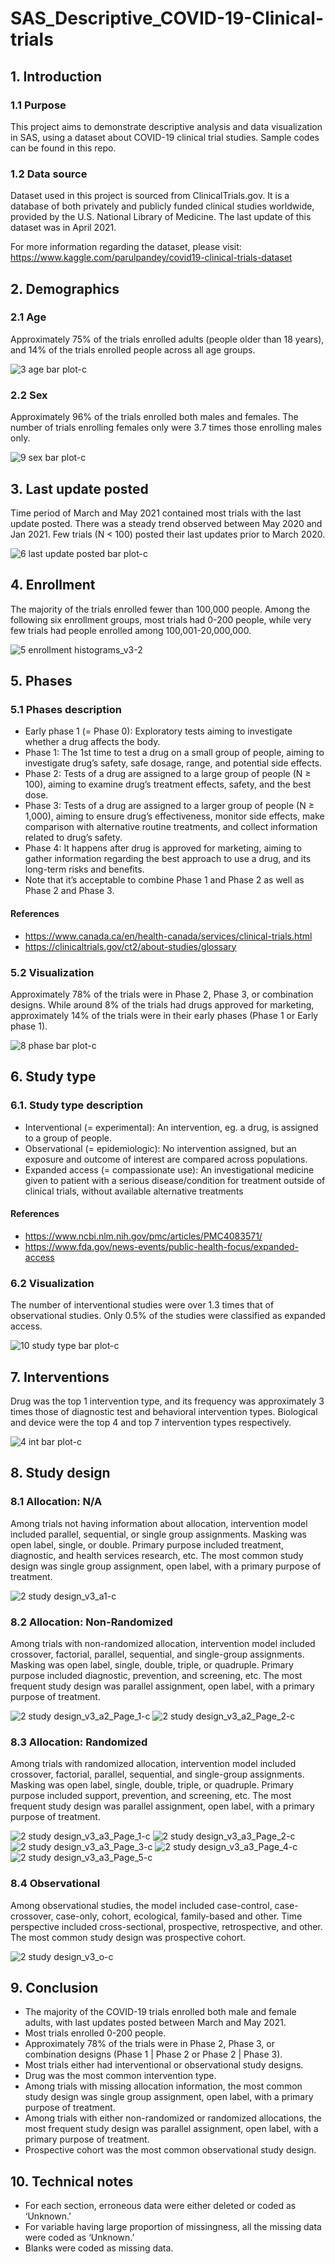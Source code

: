 # SAS_Descriptive_COVID-19-Clinical-trials
## 1.	Introduction
### 1.1 Purpose
This project aims to demonstrate descriptive analysis and data visualization in SAS, using a dataset about COVID-19 clinical trial studies. Sample codes can be found in this repo. 
### 1.2 Data source
Dataset used in this project is sourced from ClinicalTrials.gov. It is a database of both privately and publicly funded clinical studies worldwide, provided by the U.S. National Library of Medicine. The last update of this dataset was in April 2021. 

For more information regarding the dataset, please visit: https://www.kaggle.com/parulpandey/covid19-clinical-trials-dataset

## 2.	Demographics
### 2.1 Age
Approximately 75% of the trials enrolled adults (people older than 18 years), and 14% of the trials enrolled people across all age groups. 

![3 age bar plot-c](https://user-images.githubusercontent.com/89493265/130711300-8e0fd524-b59e-4622-ad65-617d5013141f.jpg)

### 2.2 Sex
Approximately 96% of the trials enrolled both males and females. The number of trials enrolling females only were 3.7 times those enrolling males only.

![9 sex bar plot-c](https://user-images.githubusercontent.com/89493265/130711468-266e14c3-d612-4db1-a85f-2407c1cfc192.jpg)

## 3.	Last update posted
Time period of March and May 2021 contained most trials with the last update posted. There was a steady trend observed between May 2020 and Jan 2021. Few trials (N < 100) posted their last updates prior to March 2020. 

![6 last update posted bar plot-c](https://user-images.githubusercontent.com/89493265/130711607-928b1988-f2a0-4525-852b-223f1586cb7f.jpg)

## 4.	Enrollment
The majority of the trials enrolled fewer than 100,000 people. Among the following six enrollment groups, most trials had 0-200 people, while very few trials had people enrolled among 100,001-20,000,000.

![5 enrollment histograms_v3-2](https://user-images.githubusercontent.com/89493265/131271430-28204e47-db67-4f2c-99f8-119273fef426.jpg)


## 5.	Phases
### 5.1 Phases description
* Early phase 1 (= Phase 0): Exploratory tests aiming to investigate whether a drug affects the body.
* Phase 1: The 1st time to test a drug on a small group of people, aiming to investigate drug’s safety, safe dosage, range, and potential side effects.
* Phase 2: Tests of a drug are assigned to a large group of people (N ≥ 100), aiming to examine drug’s treatment effects, safety, and the best dose.
* Phase 3: Tests of a drug are assigned to a larger group of people (N ≥ 1,000), aiming to ensure drug’s effectiveness, monitor side effects, make comparison with alternative routine treatments, and collect information related to drug’s safety.
* Phase 4: It happens after drug is approved for marketing, aiming to gather information regarding the best approach to use a drug, and its long-term risks and benefits. 
* Note that it’s acceptable to combine Phase 1 and Phase 2 as well as Phase 2 and Phase 3.

#### References
* https://www.canada.ca/en/health-canada/services/clinical-trials.html
* https://clinicaltrials.gov/ct2/about-studies/glossary

### 5.2 Visualization
Approximately 78% of the trials were in Phase 2, Phase 3, or combination designs. While around 8% of the trials had drugs approved for marketing, approximately 14% of the trials were in their early phases (Phase 1 or Early phase 1).

![8 phase bar plot-c](https://user-images.githubusercontent.com/89493265/130712645-b518e154-d648-4398-ad82-8fbd4afad423.jpg)

## 6.	Study type
### 6.1. Study type description
*	Interventional (= experimental): An intervention, eg. a drug, is assigned to a group of people.
*	Observational (= epidemiologic): No intervention assigned, but an exposure and outcome of interest are compared across populations.   
*	Expanded access (= compassionate use): An investigational medicine given to patient with a serious disease/condition for treatment outside of clinical trials, without available alternative treatments 

#### References
* https://www.ncbi.nlm.nih.gov/pmc/articles/PMC4083571/
* https://www.fda.gov/news-events/public-health-focus/expanded-access

### 6.2 Visualization
The number of interventional studies were over 1.3 times that of observational studies. Only 0.5% of the studies were classified as expanded access.

![10 study type bar plot-c](https://user-images.githubusercontent.com/89493265/130712810-8a49c4e2-3820-4572-b382-faacafd40642.jpg)

## 7.	Interventions
Drug was the top 1 intervention type, and its frequency was approximately 3 times those of diagnostic test and behavioral intervention types. Biological and device were the top 4 and top 7 intervention types respectively. 

![4 int bar plot-c](https://user-images.githubusercontent.com/89493265/130712922-3022e5de-6b6b-44d0-abf9-d8678de64701.jpg)

## 8.	Study design
### 8.1 Allocation: N/A
Among trials not having information about allocation, intervention model included parallel, sequential, or single group assignments. Masking was open label, single, or double. Primary purpose included treatment, diagnostic, and health services research, etc. The most common study design was single group assignment, open label, with a primary purpose of treatment. 

![2 study design_v3_a1-c](https://user-images.githubusercontent.com/89493265/130713049-25117569-3dbc-4414-ad0b-f574cd6c4544.jpg)

### 8.2 Allocation: Non-Randomized
Among trials with non-randomized allocation, intervention model included crossover, factorial, parallel, sequential, and single-group assignments. Masking was open label, single, double, triple, or quadruple. Primary purpose included diagnostic, prevention, and screening, etc. The most frequent study design was parallel assignment, open label, with a primary purpose of treatment. 

![2 study design_v3_a2_Page_1-c](https://user-images.githubusercontent.com/89493265/130713186-08252fa3-44e6-4636-af96-620f6fd5f101.jpg)
![2 study design_v3_a2_Page_2-c](https://user-images.githubusercontent.com/89493265/130713191-434e3671-10da-4c81-a2ca-1a73fde80afc.jpg)

### 8.3 Allocation: Randomized
Among trials with randomized allocation, intervention model included crossover, factorial, parallel, sequential, and single-group assignments. Masking was open label, single, double, triple, or quadruple. Primary purpose included support, prevention, and screening, etc. The most frequent study design was parallel assignment, open label, with a primary purpose of treatment. 

![2 study design_v3_a3_Page_1-c](https://user-images.githubusercontent.com/89493265/130713556-9021fded-a109-4173-a5e9-bf932ad177d7.jpg)
![2 study design_v3_a3_Page_2-c](https://user-images.githubusercontent.com/89493265/130713551-c6652fcb-c8ce-4a5f-b4c7-12c294a88878.jpg)
![2 study design_v3_a3_Page_3-c](https://user-images.githubusercontent.com/89493265/130713552-d1507443-21b5-432a-9547-4e2d6f54712a.jpg)
![2 study design_v3_a3_Page_4-c](https://user-images.githubusercontent.com/89493265/130713553-89cde9dc-ab9b-41fd-9790-26ddff2e468b.jpg)
![2 study design_v3_a3_Page_5-c](https://user-images.githubusercontent.com/89493265/130713554-481e1374-6675-4abc-9a62-199823460a37.jpg)

### 8.4 Observational
Among observational studies, the model included case-control, case-crossover, case-only, cohort, ecological, family-based and other. Time perspective included cross-sectional, prospective, retrospective, and other. The most common study design was prospective cohort. 

![2 study design_v3_o-c](https://user-images.githubusercontent.com/89493265/130713822-7d422512-a8ac-4690-bc94-71e6659a4740.jpg)

## 9. Conclusion
*	The majority of the COVID-19 trials enrolled both male and female adults, with last updates posted between March and May 2021.  
*	Most trials enrolled 0-200 people. 
*	Approximately 78% of the trials were in Phase 2, Phase 3, or combination designs (Phase 1 | Phase 2 or Phase 2 | Phase 3).
*	Most trials either had interventional or observational study designs. 
*	Drug was the most common intervention type. 
*	Among trials with missing allocation information, the most common study design was single group assignment, open label, with a primary purpose of treatment.
*	Among trials with either non-randomized or randomized allocations, the most frequent study design was parallel assignment, open label, with a primary purpose of treatment.
*	Prospective cohort was the most common observational study design.

## 10. Technical notes
*	For each section, erroneous data were either deleted or coded as ‘Unknown.’
*	For variable having large proportion of missingness, all the missing data were coded as ‘Unknown.’
*	Blanks were coded as missing data. 


